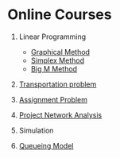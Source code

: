 
# Online Courses

1. Linear Programming
    * [Graphical Method](https://www.youtube.com/playlist?list=PL_hiZmDUXdGtK9j4cvuLe2XK0qm53dKjz)
    *  [Simplex Method](https://www.youtube.com/playlist?list=PL_hiZmDUXdGtLGyACZ3jbsxTuVE-RnjBN)
    * [Big M Method](https://www.youtube.com/playlist?list=PL_hiZmDUXdGsuqUQKQENM9cTYa6FAr3t1)

2.  [Transportation problem](https://www.youtube.com/playlist?list=PL_hiZmDUXdGt4B7hgGlBlMhZCDpQlJa7Q)

3.  [Assignment Problem](https://www.youtube.com/playlist?list=PL_hiZmDUXdGvNUlwJmCNGaxKsQ19PSp2g)

4.  [Project Network Analysis](https://www.youtube.com/playlist?list=PL_hiZmDUXdGtx3LWx2DvRJ7udKR1hGwtj)

5. Simulation

6.  [Queueing Model](https://www.youtube.com/playlist?list=PL_hiZmDUXdGuqb6qHM3hdXIGXYdLJawtT)